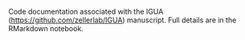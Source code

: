 Code documentation associated with the IGUA (https://github.com/zellerlab/IGUA) manuscript. Full details are in the RMarkdown notebook.

